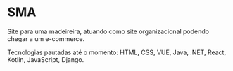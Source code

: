 # SMA

Site para uma madeireira, atuando como site organizacional podendo chegar a um e-commerce.

Tecnologias pautadas até o momento: HTML, CSS, VUE, Java, .NET, React, Kotlin, JavaScript, Django.

